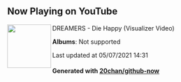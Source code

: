 ## Now Playing on YouTube

[<img align="left" width="100" src="https://yt3.ggpht.com/ytc/AAUvwngciDVq0UyHIizNzTEcT_uI_631RDsb7ci_Mdjvjw=s88-c-k-c0x00ffffff-no-rj-mo">](https://www.youtube.com/channel/UCaHMbSAO8KdHtf7gtOSB0Yw)

DREAMERS - Die Happy (Visualizer Video)

**Albums**: Not supported

Last updated at 05/07/2021 14:31

#### Generated with [20chan/github-now](https://github.com/20chan/github-now)


<!--
**20chan/20chan** is a ✨ _special_ ✨ repository because its `README.md` (this file) appears on your GitHub profile.

Here are some ideas to get you started:

- 🔭 I’m currently working on ...
- 🌱 I’m currently learning ...
- 👯 I’m looking to collaborate on ...
- 🤔 I’m looking for help with ...
- 💬 Ask me about ...
- 📫 How to reach me: ...
- 😄 Pronouns: ...
- ⚡ Fun fact: ...
-->
